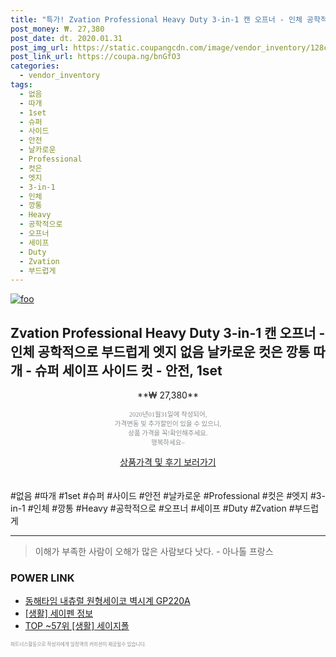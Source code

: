```yaml
--- 
title: "특가! Zvation Professional Heavy Duty 3-in-1 캔 오프너 - 인체 공학적으로 부드럽게 엣지 없음..." 
post_money: ₩. 27,380 
post_date: dt. 2020.01.31 
post_img_url: https://static.coupangcdn.com/image/vendor_inventory/128c/5a53fca7088cd3308d2b99f1e9cb050e1ab00e6ee85349b88df9115574f3.jpg 
post_link_url: https://coupa.ng/bnGfO3 
categories: 
  - vendor_inventory 
tags: 
  - 없음 
  - 따개 
  - 1set 
  - 슈퍼 
  - 사이드 
  - 안전 
  - 날카로운 
  - Professional 
  - 컷은 
  - 엣지 
  - 3-in-1 
  - 인체 
  - 깡통 
  - Heavy 
  - 공학적으로 
  - 오프너 
  - 세이프 
  - Duty 
  - Zvation 
  - 부드럽게 
--- 
```

[![foo](https://static.coupangcdn.com/image/vendor_inventory/128c/5a53fca7088cd3308d2b99f1e9cb050e1ab00e6ee85349b88df9115574f3.jpg)](https://coupa.ng/bnGfO3) 

## Zvation Professional Heavy Duty 3-in-1 캔 오프너 - 인체 공학적으로 부드럽게 엣지 없음 날카로운 컷은 깡통 따개 - 슈퍼 세이프 사이드 컷 - 안전, 1set 
<p style="text-align: center;">**₩ 27,380**</p> 
<p style="text-align: center;"><span style="color: #898c8f; font-family: Georgia,Times,serif; font-size: 0.75em;">2020년01월31일에 작성되어, <br>가격변동 및 추가할인이 있을 수 있으니,<br> 상품 가격을 꼭!확인해주세요.<br>행복하세요~</span> 
</p>	 
<div markdown="0" style="text-align: center;"><a href="https://coupa.ng/bnGfO3" class="btn btn--success">상품가격 및 후기 보러가기</a></div> 
<br><br> 
  #없음 #따개 #1set #슈퍼 #사이드 #안전 #날카로운 #Professional #컷은 #엣지 #3-in-1 #인체 #깡통 #Heavy #공학적으로 #오프너 #세이프 #Duty #Zvation #부드럽게 
<hr> 

> 이해가 부족한 사람이 오해가 많은 사람보다 낫다. - 아나톨 프랑스 


### POWER LINK

* <a href="https://blog.naver.com/santokki14/221785252692" target="_blank">동해타임 내츄럴 원형세이코 벽시계 GP220A</a>
* <a href="https://blog.naver.com/fasyy4321/221760714052" target="_blank"> [생활] 세이펜 정보 </a>
* <a href="https://blog.naver.com/an0733/221784600618" target="_blank"> TOP ~57위 [생활] 세이지폴</a>

<span style="color: #898c8f; font-family: Georgia,Times,serif; font-size: 0.55em;">파트너스활동으로 작성자에게 일정액의 커미션이 제공될수 있습니다.</span> 

